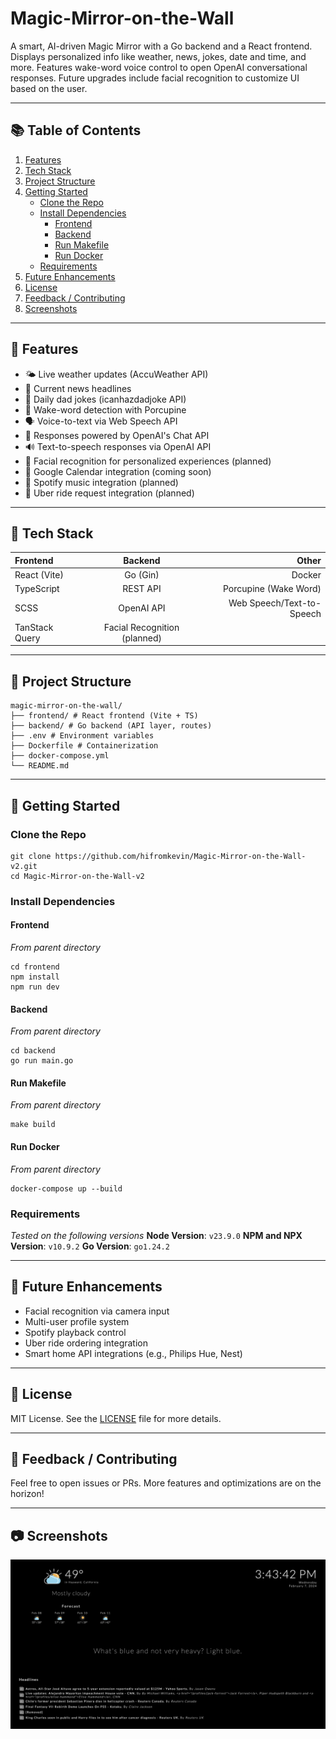 # Magic-Mirror-on-the-Wall

A smart, AI-driven Magic Mirror with a Go backend and a React frontend. Displays personalized info like weather, news, jokes, date and time, and more. Features wake-word voice control to open OpenAI conversational responses. Future upgrades include facial recognition to customize UI based on the user.

---

## 📚 Table of Contents

1. [Features](#features)
2. [Tech Stack](#tech-stack)
3. [Project Structure](#project-structure)
4. [Getting Started](#getting-started)
   - [Clone the Repo](#clone-the-repo)
   - [Install Dependencies](#install-dependencies)
     - [Frontend](#frontend)
     - [Backend](#backend)
     - [Run Makefile](#run-makefile)
     - [Run Docker](#run-docker)
   - [Requirements](#requirements)
5. [Future Enhancements](#future-enhancements)
6. [License](#license)
7. [Feedback / Contributing](#feedback--contributing)
8. [Screenshots](#screenshots)

---

## <a id="features"></a> 🚀 Features

- 🌤️ Live weather updates (AccuWeather API)
- 📰 Current news headlines
- 🤪 Daily dad jokes (icanhazdadjoke API)
- 🧠 Wake-word detection with Porcupine
- 🗣️ Voice-to-text via Web Speech API
- 🧞 Responses powered by OpenAI's Chat API
- 🔊 Text-to-speech responses via OpenAI API
- 🧍 Facial recognition for personalized experiences (planned)
- 📅 Google Calendar integration (coming soon)
- 🎵 Spotify music integration (planned)
- 🚗 Uber ride request integration (planned)

---

## <a id=""></a> 🧱 Tech Stack

| Frontend       |           Backend            |                     Other |
| :------------- | :--------------------------: | ------------------------: |
| React (Vite)   |           Go (Gin)           |                    Docker |
| TypeScript     |           REST API           |     Porcupine (Wake Word) |
| SCSS           |          OpenAI API          | Web Speech/Text-to-Speech |
| TanStack Query | Facial Recognition (planned) |

---

## <a id=""></a> 📁 Project Structure

```
magic-mirror-on-the-wall/
├── frontend/ # React frontend (Vite + TS)
├── backend/ # Go backend (API layer, routes)
├── .env # Environment variables
├── Dockerfile # Containerization
├── docker-compose.yml
└── README.md
```

---

## <a id="getting-started"></a> 🌱 Getting Started

### Clone the Repo

```
git clone https://github.com/hifromkevin/Magic-Mirror-on-the-Wall-v2.git
cd Magic-Mirror-on-the-Wall-v2
```

### Install Dependencies

#### Frontend

_From parent directory_

```
cd frontend
npm install
npm run dev
```

#### Backend

_From parent directory_

```
cd backend
go run main.go
```

#### Run Makefile

_From parent directory_

```
make build
```

#### Run Docker

_From parent directory_

```
docker-compose up --build
```

### Requirements

_Tested on the following versions_
**Node Version**: `v23.9.0`
**NPM and NPX Version**: `v10.9.2`
**Go Version**: `go1.24.2`

---

## <a id="future-enhancements"></a> 🔮 Future Enhancements

- Facial recognition via camera input
- Multi-user profile system
- Spotify playback control
- Uber ride ordering integration
- Smart home API integrations (e.g., Philips Hue, Nest)

---

## <a id="license"></a> 📝 License

MIT License. See the [LICENSE](LICENSE) file for more details.

---

## <a id="feedback--contributing"></a> 💬 Feedback / Contributing

Feel free to open issues or PRs. More features and optimizations are on the horizon!

---

## <a id="screenshots"></a> 📷 Screenshots

![Magic Mirror on the Wall](mirror-ui.png?raw=true)
